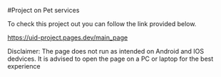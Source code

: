 #Project on Pet services


To check this project out you can follow the link provided below. 

 https://uid-project.pages.dev/main_page

 Disclaimer: 
 The page does not run as intended on Android and IOS dedvices.
 It is advised to open the page on a PC or laptop for the best experience
